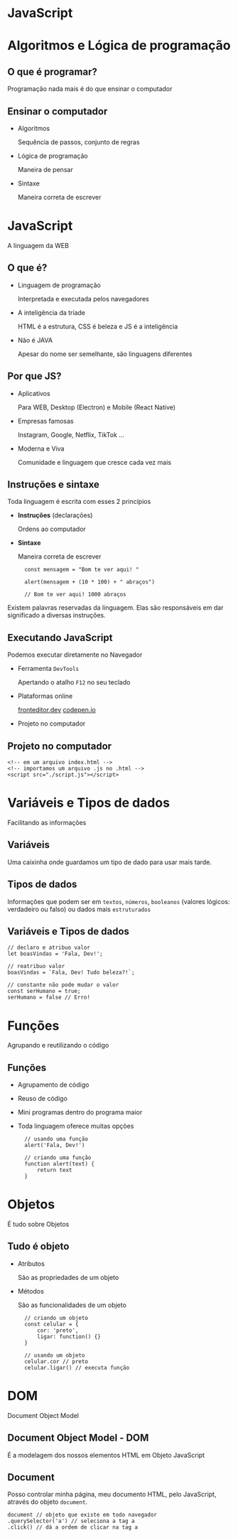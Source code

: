 # JavaScript

# Algoritmos e Lógica de programação

## O que é programar?

Programação nada mais é do que ensinar o computador

## Ensinar o computador

- Algoritmos
    
    Sequência de passos, conjunto de regras
    
- Lógica de programação
    
    Maneira de pensar
    
- Sintaxe
    
    Maneira correta de escrever

# JavaScript

A linguagem da WEB

## **O que é?**

- Linguagem de programação
    
    Interpretada e executada pelos navegadores
    
- A inteligência da tríade
    
    HTML é a estrutura, CSS é beleza e JS é a inteligência
    
- Não é JAVA
    
    Apesar do nome ser semelhante, são linguagens diferentes

## **Por que JS?**

- Aplicativos
    
    Para WEB, Desktop (Electron) e Mobile (React Native)
    
- Empresas famosas
    
    Instagram, Google, Netflix, TikTok …
    
- Moderna e Viva
    
    Comunidade e linguagem que cresce cada vez mais

## Instruções e sintaxe

Toda linguagem é escrita com esses 2 princípios

- **Instruções** (declarações)
    
    Ordens ao computador
    
- **Sintaxe**
    
    Maneira correta de escrever


        const mensagem = "Bom te ver aqui! "

        alert(mensagem + (10 * 100) + " abraços")

        // Bom te ver aqui! 1000 abraços

Existem palavras reservadas da linguagem. 
Elas são responsáveis em dar significado a diversas instruções.

## **Executando JavaScript**

Podemos executar diretamente no Navegador

- Ferramenta `DevTools`
    
    Apertando o atalho `F12` no seu teclado
    
- Plataformas online
    
    [fronteditor.dev](https://fronteditor.dev)
    [codepen.io](https://codepen.io)
    
- Projeto no computador

## Projeto no computador

    <!-- em um arquivo index.html -->
    <!-- importamos um arquivo .js no .html -->
    <script src="./script.js"></script>

# Variáveis e Tipos de dados

Facilitando as informações

## Variáveis

Uma caixinha onde guardamos um tipo de dado para usar mais tarde.

## Tipos de dados

Informações que podem ser em `textos`, `números`, `booleanos` (valores lógicos: verdadeiro ou falso) ou dados mais `estruturados`

## Variáveis e Tipos de dados
    // declaro e atribuo valor
    let boasVindas = 'Fala, Dev!';

    // reatribuo valor
    boasVindas = `Fala, Dev! Tudo beleza?!`;

    // constante não pode mudar o valor
    const serHumano = true;
    serHumano = false // Erro!

# Funções

Agrupando e reutilizando o código

## Funções

- Agrupamento de código
- Reuso de código
- Mini programas dentro do programa maior
- Toda linguagem oferece muitas opções

        // usando uma função
        alert('Fala, Dev!')

        // criando uma função
        function alert(text) {
            return text
        }

# Objetos

É tudo sobre Objetos

## Tudo é objeto

- Atributos
    
    São as propriedades de um objeto
    
- Métodos
    
    São as funcionalidades de um objeto

        // criando um objeto
        const celular = {
            cor: 'preto',
            ligar: function() {}
        }

        // usando um objeto
        celular.cor // preto
        celular.ligar() // executa função

# DOM

Document Object Model

## Document Object Model - DOM

É a modelagem dos nossos elementos HTML em Objeto JavaScript 

## Document

Posso controlar minha página, meu documento HTML, pelo JavaScript, através do objeto `document`.

    document // objeto que existe em todo navegador
    .querySelector('a') // seleciona a tag a
    .click() // dá a ordem de clicar na tag a
    